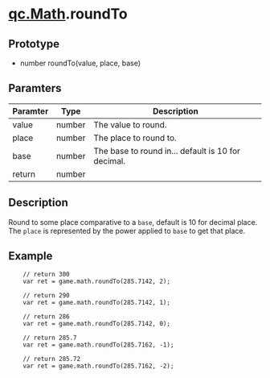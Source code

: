 # [qc.Math](README.md).roundTo

## Prototype
* number roundTo(value, place, base)

## Paramters
| Paramter | Type | Description |
| ------------- | ------------- | -------------|
| value | number | The value to round.   |
| place | number | The place to round to.  |
| base | number |The base to round in... default is 10 for decimal.   |
| return | number |  |

## Description
Round to some place comparative to a `base`, default is 10 for decimal place.
The `place` is represented by the power applied to `base` to get that place.

## Example
````
    // return 300
    var ret = game.math.roundTo(285.7142, 2);

    // return 290
    var ret = game.math.roundTo(285.7142, 1);

    // return 286
    var ret = game.math.roundTo(285.7142, 0);

    // return 285.7
    var ret = game.math.roundTo(285.7162, -1);

    // return 285.72
    var ret = game.math.roundTo(285.7162, -2);
````
